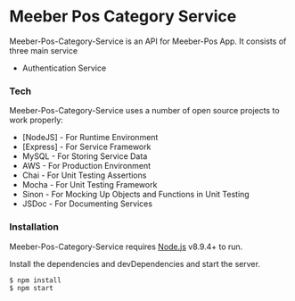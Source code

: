 # Meeber Pos Category Service

Meeber-Pos-Category-Service is an API for Meeber-Pos App. It consists of three main service

  - Authentication Service

### Tech

Meeber-Pos-Category-Service uses a number of open source projects to work properly:

* [NodeJS] - For Runtime Environment
* [Express] - For Service Framework
* MySQL - For Storing Service Data
* AWS - For Production Environment
* Chai -  For Unit Testing Assertions
* Mocha - For Unit Testing Framework
* Sinon -  For Mocking Up Objects and Functions in Unit Testing
* JSDoc - For Documenting Services

### Installation

Meeber-Pos-Category-Service requires [Node.js](https://nodejs.org/) v8.9.4+ to run.

Install the dependencies and devDependencies and start the server.

```sh
$ npm install
$ npm start
```